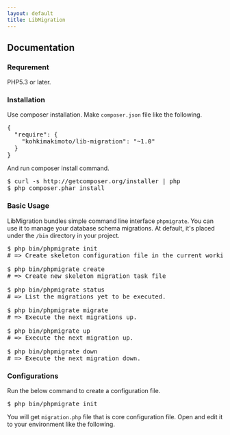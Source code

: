 ```yaml
---
layout: default
title: LibMigration
---
```


## Documentation


### Requrement

PHP5.3 or later.


### Installation

Use composer installation. Make `composer.json` file like the following.

<pre class="javascript">
{
  "require": {
    "kohkimakimoto/lib-migration": "~1.0"
  }
}
</pre>

And run composer install command.

<pre class="sh">
$ curl -s http://getcomposer.org/installer | php
$ php composer.phar install
</pre>


### Basic Usage

LibMigration bundles simple command line interface `phpmigrate`.
You can use it to manage your database schema migrations.
At default, it's placed under the `/bin` directory in your project.

<pre class="sh">
$ php bin/phpmigrate init
# => Create skeleton configuration file in the current working directory.

$ php bin/phpmigrate create
# => Create new skeleton migration task file

$ php bin/phpmigrate status
# => List the migrations yet to be executed.

$ php bin/phpmigrate migrate
# => Execute the next migrations up.

$ php bin/phpmigrate up
# => Execute the next migration up.

$ php bin/phpmigrate down
# => Execute the next migration down.
</pre>


### Configurations

Run the below command to create a configuration file.

<pre class="shell">
$ php bin/phpmigrate init
</pre>

You will get `migration.php` file that is core configuration file. Open and edit it to your environment like the following.


